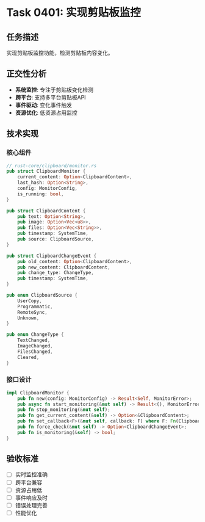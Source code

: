 # Task 0401: 实现剪贴板监控

## 任务描述

实现剪贴板监控功能，检测剪贴板内容变化。

## 正交性分析

- **系统监控**: 专注于剪贴板变化检测
- **跨平台**: 支持多平台剪贴板API
- **事件驱动**: 变化事件触发
- **资源优化**: 低资源占用监控

## 技术实现

### 核心组件
```rust
// rust-core/clipboard/monitor.rs
pub struct ClipboardMonitor {
    current_content: Option<ClipboardContent>,
    last_hash: Option<String>,
    config: MonitorConfig,
    is_running: bool,
}

pub struct ClipboardContent {
    pub text: Option<String>,
    pub image: Option<Vec<u8>>,
    pub files: Option<Vec<String>>,
    pub timestamp: SystemTime,
    pub source: ClipboardSource,
}

pub struct ClipboardChangeEvent {
    pub old_content: Option<ClipboardContent>,
    pub new_content: ClipboardContent,
    pub change_type: ChangeType,
    pub timestamp: SystemTime,
}

pub enum ClipboardSource {
    UserCopy,
    Programmatic,
    RemoteSync,
    Unknown,
}

pub enum ChangeType {
    TextChanged,
    ImageChanged,
    FilesChanged,
    Cleared,
}
```

### 接口设计
```rust
impl ClipboardMonitor {
    pub fn new(config: MonitorConfig) -> Result<Self, MonitorError>;
    pub async fn start_monitoring(&mut self) -> Result<(), MonitorError>;
    pub fn stop_monitoring(&mut self);
    pub fn get_current_content(&self) -> Option<&ClipboardContent>;
    pub fn set_callback<F>(&mut self, callback: F) where F: Fn(ClipboardChangeEvent) + Send + Sync + 'static;
    pub fn force_check(&mut self) -> Option<ClipboardChangeEvent>;
    pub fn is_monitoring(&self) -> bool;
}
```

## 验收标准

- [ ] 实时监控准确
- [ ] 跨平台兼容
- [ ] 资源占用低
- [ ] 事件响应及时
- [ ] 错误处理完善
- [ ] 性能优化